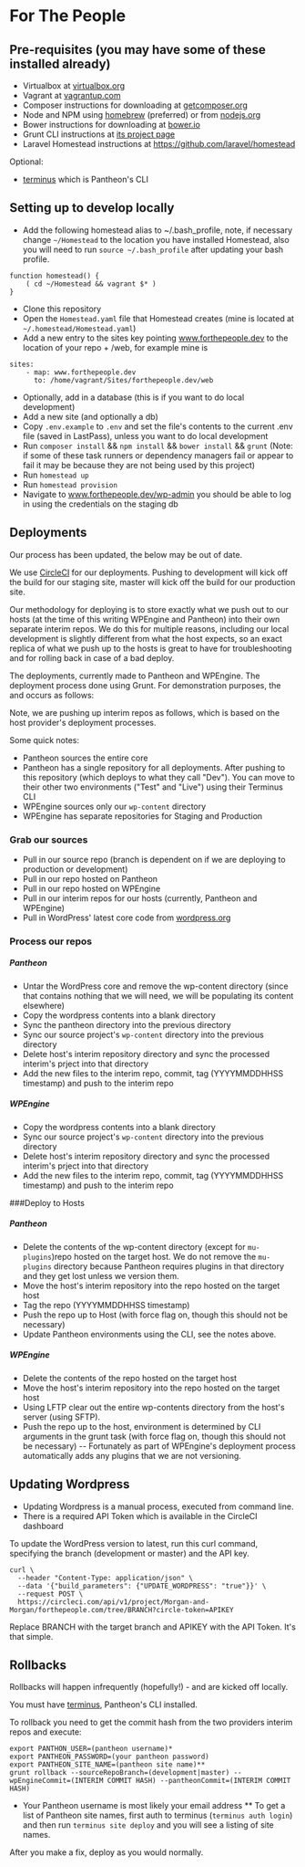 # For The People

## Pre-requisites (you may have some of these installed already)

* Virtualbox at [virtualbox.org](http://virtualbox.org)
* Vagrant at [vagrantup.com](http://vagrantup.com)
* Composer instructions for downloading at [getcomposer.org](http://getcomposer.org)
* Node and NPM	using [homebrew](http://brew.sh/) (preferred) or from [nodejs.org](https://nodejs.org/en/download/)
* Bower instructions for downloading at [bower.io](http://bower.io)
* Grunt CLI instructions at [its project page](https://github.com/gruntjs/grunt-cli)
* Laravel Homestead instructions at https://github.com/laravel/homestead

Optional:

* [terminus](https://github.com/pantheon-systems/cli) which is Pantheon's CLI

## Setting up to develop locally


*  Add the following homestead alias to ~/.bash_profile, note, if necessary change `~/Homestead` to the location you have installed Homestead, also you will need to run `source ~/.bash_profile` after updating your bash profile.
 ```
 function homestead() {
     ( cd ~/Homestead && vagrant $* )
 }
 ```
 
*  Clone this repository
*  Open the `Homestead.yaml` file that Homestead creates (mine is located at `~/.homestead/Homestead.yaml`)
*  Add a new entry to the sites key pointing www.forthepeople.dev to the location of your repo + /web, for example mine is  
 
 ```
 sites:
     - map: www.forthepeople.dev
       to: /home/vagrant/Sites/forthepeople.dev/web
```

*  Optionally, add in a database (this is if you want to do local development) 
*  Add a new site (and optionally a db) 
*  Copy `.env.example` to `.env` and set the file's contents to the current .env file (saved in LastPass), unless you want to do local development 
*  Run `composer install` && `npm install` && `bower install` && `grunt` (Note: if some of these task runners or dependency managers fail or appear to fail it may be because they are not being used by this project)
*  Run `homestead up`
*  Run `homestead provision`
*  Navigate to www.forthepeople.dev/wp-admin  you should be able to log in using the credentials on the staging db


## Deployments

Our process has been updated, the below may be out of date.

We use [CircleCI](http//circleci.com) for our deployments. Pushing to development will kick off the build for our staging site, master will kick off the build for our production site.

Our methodology for deploying is to store exactly what we push out to our hosts (at the time of this writing WPEngine and Pantheon) into their own separate interim repos. We do this for multiple reasons, including our local development is slightly different from what the host expects, so an exact replica of what we push up to the hosts is great to have for troubleshooting and for rolling back in case of a bad deploy.

The deployments, currently made to Pantheon and WPEngine. The deployment process done using Grunt. For demonstration purposes, the and occurs as follows:

Note, we are pushing up interim repos as follows, which is based on the host provider's deployment processes.

Some quick notes:

* Pantheon sources the entire core
* Pantheon has a single repository for all deployments. After pushing to this repository (which deploys to what they call "Dev"). You can move to their other two environments ("Test" and "Live") using their Terminus CLI
* WPEngine sources only our `wp-content` directory
* WPEngine has separate repositories for Staging and Production



### Grab our sources

* Pull in our source repo (branch is dependent on if we are deploying to production or development)
* Pull in our repo hosted on Pantheon
* Pull in our repo hosted on WPEngine
* Pull in our interim repos for our hosts (currently,  Pantheon and WPEngine)
* Pull in WordPress' latest core code from [wordpress.org](http://wordpress.org)
### Process our repos

##### Pantheon
*  Untar the WordPress core and remove the wp-content directory (since that contains nothing that we will need, we will be populating its content elsewhere)
*  Copy the wordpress contents into a blank directory
*  Sync the pantheon directory into the previous directory
*  Sync our source project's `wp-content` directory into the previous directory
*  Delete host's interim repository directory and sync the processed interim's prject into that directory
*  Add the new files to the interim repo, commit, tag (YYYYMMDDHHSS timestamp) and push to the interim repo

##### WPEngine
*  Copy the wordpress contents into a blank directory
*  Sync our source project's `wp-content` directory into the previous directory
*  Delete host's interim repository directory and sync the processed interim's prject into that directory
*  Add the new files to the interim repo, commit, tag (YYYYMMDDHHSS timestamp) and push to the interim repo


###Deploy to Hosts

##### Pantheon

* Delete the contents of the wp-content directory (except for `mu-plugins`)repo hosted on the target host.  We do not remove the `mu-plugins` directory because Pantheon requires plugins in that directory and they get lost unless we version them.
* Move the host's interim repository into the repo hosted on the target host
* Tag the repo (YYYYMMDDHHSS timestamp)
* Push the repo up to Host (with force flag on, though this should not be necessary)
* Update Pantheon environments using the CLI, see the notes above.

##### WPEngine

* Delete the contents of the repo hosted on the target host
* Move the host's interim repository into the repo hosted on the target host
* Using LFTP clear out the entire wp-contents directory from the host's server (using SFTP).
* Push the repo up to the host, environment is determined by CLI arguments in the grunt task (with force flag on, though this should not be necessary) -- Fortunately as part of WPEngine's deployment process automatically adds any plugins that we are not versioning.

## Updating Wordpress

* Updating Wordpress is a manual process, executed from command line.
* There is a required API Token which is available in the CircleCI dashboard

To update the WordPress version to latest, run this curl command, specifying the branch (development or master) and the API key.
```
curl \
  --header "Content-Type: application/json" \
  --data '{"build_parameters": {"UPDATE_WORDPRESS": "true"}}' \
  --request POST \
  https://circleci.com/api/v1/project/Morgan-and-Morgan/forthepeople.com/tree/BRANCH?circle-token=APIKEY
```
Replace BRANCH with the target branch and APIKEY with the API Token.  It's that simple.


## Rollbacks

Rollbacks will happen infrequently (hopefully!) - and are kicked off locally.

You must have [terminus](https://github.com/pantheon-systems/cli), Pantheon's CLI installed.

To rollback you need to get the commit hash from the two providers interim repos and execute:
```
export PANTHON_USER=(pantheon username)*
export PANTHEON_PASSWORD=(your pantheon password)
export PANTHEON_SITE_NAME=(pantheon site name)**
grunt rollback --sourceRepoBranch=(development|master) --wpEngineCommit=(INTERIM COMMIT HASH) --pantheonCommit=(INTERIM COMMIT HASH)
```

* Your Pantheon username is most likely your email address
** To get a list of Pantheon site names, first auth to terminus (`terminus auth login`) and then run `terminus site deploy` and you will see a listing of site names.



After you make a fix, deploy as you would normally.